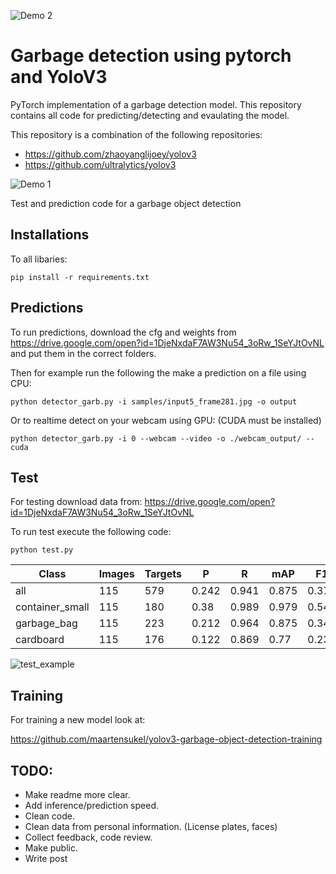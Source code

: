 ![Demo 2](https://github.com/maartensukel/yolov3-pytorch-garbage-detection/raw/master/demo/garb_demo_2.gif)

# Garbage detection using pytorch and YoloV3
PyTorch implementation of a garbage detection model. This repository contains all code for predicting/detecting and evaulating the model.

This repository is a combination of the following repositories:
* https://github.com/zhaoyanglijoey/yolov3
* https://github.com/ultralytics/yolov3

![Demo 1](https://github.com/maartensukel/yolov3-pytorch-garbage-detection/raw/master/demo/garb_demo_1.gif)

Test and prediction code for a garbage object detection

## Installations

To all libaries:
```
pip install -r requirements.txt
```

## Predictions
To run predictions, download the cfg and weights from https://drive.google.com/open?id=1DjeNxdaF7AW3Nu54_3oRw_1SeYJtOvNL and put them in the correct folders. 

Then for example run the following the make a prediction on a file using CPU:

```
python detector_garb.py -i samples/input5_frame281.jpg -o output
```

Or to realtime detect on your webcam using GPU: (CUDA must be installed)
```
python detector_garb.py -i 0 --webcam --video -o ./webcam_output/ --cuda
```


## Test

For testing download data from:
https://drive.google.com/open?id=1DjeNxdaF7AW3Nu54_3oRw_1SeYJtOvNL

To run test execute the following code:

```
python test.py
```

| Class           | Images | Targets | P     | R     | mAP   | F1    |
|-----------------|--------|---------|-------|-------|-------|-------|
| all             | 115    | 579     | 0.242 | 0.941 | 0.875 | 0.376 |
| container_small | 115    | 180     | 0.38  | 0.989 | 0.979 | 0.549 |
| garbage_bag     | 115    | 223     | 0.212 | 0.964 | 0.875 | 0.348 |
| cardboard       | 115    | 176     | 0.122 | 0.869 | 0.77  | 0.231 |



![test_example](https://github.com/maartensukel/yolov3-pytorch-garbage-detection/raw/master/test_batch0.jpg)

## Training
For training a new model look at:

https://github.com/maartensukel/yolov3-garbage-object-detection-training

## TODO:

* Make readme more clear.
* Add inference/prediction speed.
* Clean code. 
* Clean data from personal information. (License plates, faces)
* Collect feedback, code review.
* Make public.
* Write post
